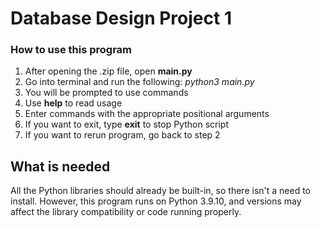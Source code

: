 # Database Design Project 1

### How to use this program ###
1. After opening the .zip file, open **main.py**
2. Go into terminal and run the following: *python3 main.py*
3. You will be prompted to use commands
4. Use **help** to read usage
5. Enter commands with the appropriate positional arguments
6. If you want to exit, type **exit** to stop Python script
7. If you want to rerun program, go back to step 2

## What is needed ###

All the Python libraries should already be built-in, so there isn't a need to install. However, this program runs on Python 3.9.10, 
and versions may affect the library compatibility or code running properly.
